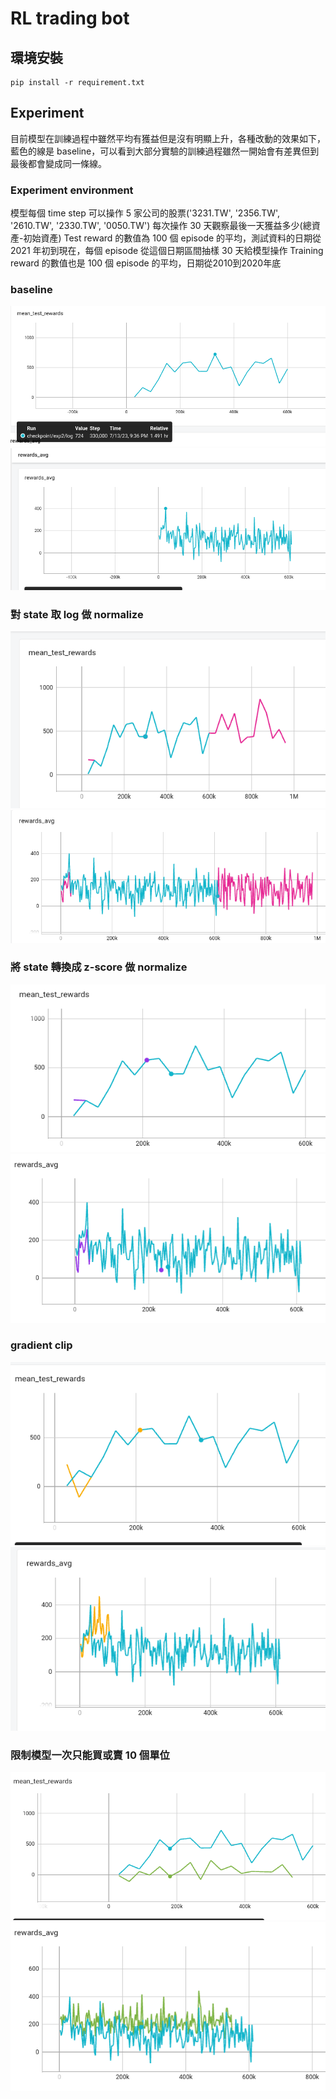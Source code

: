 # RL trading bot

## 環境安裝

```
pip install -r requirement.txt
```

## Experiment

目前模型在訓練過程中雖然平均有獲益但是沒有明顯上升，各種改動的效果如下，藍色的線是 baseline，可以看到大部分實驗的訓練過程雖然一開始會有差異但到最後都會變成同一條線。

### Experiment environment

模型每個 time step 可以操作 5 家公司的股票('3231.TW', '2356.TW', '2610.TW', '2330.TW', '0050.TW')
每次操作 30 天觀察最後一天獲益多少(總資產-初始資產)
Test reward 的數值為 100 個 episode 的平均，測試資料的日期從 2021 年初到現在，每個 episode 從這個日期區間抽樣 30 天給模型操作
Training reward 的數值也是 100 個 episode 的平均，日期從2010到2020年底

### baseline

![](image/baseline_test.png)
![](image/baseline_training_reward.png)

### 對 state 取 log 做 normalize

![](image/log_normalize_mean_test_rewards.png)
![](image/log_normalize_training_reward.png)

### 將 state 轉換成 z-score 做 normalize 

![](image/zscore_test_reward.png)
![](image/zscore_training_reward.png)

### gradient clip

![](image/clip_grad_mean_test.png)
![](image/clip_grad_training_reward.png)

### 限制模型一次只能買或賣 10 個單位

![](image/restrict_10_test_reward.png)
![](image/restrict_10_training_reward.png)

